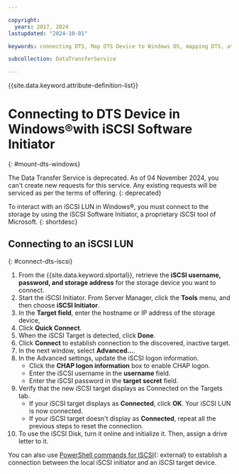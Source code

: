 ```yaml
---

copyright:
  years: 2017, 2024
lastupdated: "2024-10-01"

keywords: connecting DTS, Map DTS Device to Windows OS, mapping DTS, attaching DTS

subcollection: DataTransferService

---
```


{{site.data.keyword.attribute-definition-list}}

# Connecting to DTS Device in Windows&reg;with iSCSI Software Initiator
{: #mount-dts-windows}

The Data Transfer Service is deprecated. As of 04 November 2024, you can't create new requests for this service. Any existing requests will be serviced as per the terms of offering.
{: deprecated}

To interact with an iSCSI LUN in Windows&reg;, you must connect to the storage by using the iSCSI Software Initiator, a proprietary iSCSI tool of Microsoft. 
{: shortdesc}

## Connecting to an iSCSI LUN
{: #connect-dts-iscsi}

1. From the {{site.data.keyword.slportal}}, retrieve the **iSCSI username, password, and storage address** for the storage device you want to connect.
1. Start the iSCSI Initiator. From Server Manager, click the **Tools** menu, and then choose **iSCSI Initiator**.
1. In the **Target field**, enter the hostname or IP address of the storage device, 
1. Click **Quick Connect**.
1. When the iSCSI Target is detected, click **Done**.
1. Click **Connect** to establish connection to the discovered, inactive target.
1. In the next window, select **Advanced...**.
1. In the Advanced settings, update the iSCSI logon information.
   - Click the **CHAP logon information** box to enable CHAP logon.
   - Enter the iSCSI username in the **username** field.
   - Enter the iSCSI password in the **target secret** field.
1. Verify that the new iSCSI target displays as Connected on the Targets tab.
    - If your iSCSI target displays as **Connected**, click **OK**. Your iSCSI LUN is now connected.
    - If your iSCSI target doesn't display as **Connected**, repeat all the previous steps to reset the connection.
1. To use the iSCSI Disk, turn it online and initialize it. Then, assign a drive letter to it.    

You can also use [PowerShell commands for ISCSI](https://learn.microsoft.com/en-us/powershell/module/iscsi/?view=windowsserver2022-ps){: external} to establish a connection between the local iSCSI initiator and an iSCSI target device.
